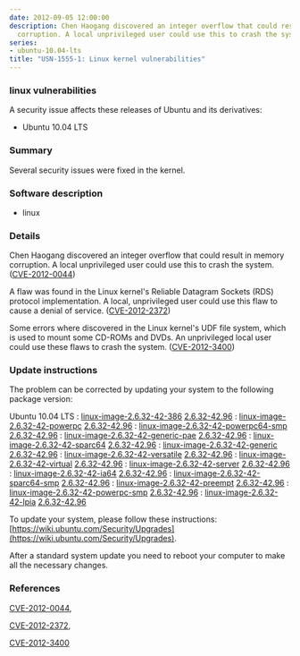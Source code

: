 ```yaml
---
date: 2012-09-05 12:00:00
description: Chen Haogang discovered an integer overflow that could result in memory
  corruption. A local unprivileged user could use this to crash the system. ([CVE-2012-0044](http://people.ubuntu.com/~ubuntu-security/cve/CVE-2012-0044))
series:
- ubuntu-10.04-lts
title: "USN-1555-1: Linux kernel vulnerabilities"
---
```



### linux vulnerabilities

A security issue affects these releases of Ubuntu and its derivatives:

* Ubuntu 10.04 LTS

### Summary

Several security issues were fixed in the kernel. 

### Software description

* linux 

### Details

 Chen Haogang discovered an integer overflow that could result in memory corruption. A local unprivileged user could use this to crash the system. ([CVE-2012-0044](http://people.ubuntu.com/~ubuntu-security/cve/CVE-2012-0044))

A flaw was found in the Linux kernel&#39;s Reliable Datagram Sockets (RDS) protocol implementation. A local, unprivileged user could use this flaw to cause a denial of service. ([CVE-2012-2372](http://people.ubuntu.com/~ubuntu-security/cve/CVE-2012-2372))

Some errors where discovered in the Linux kernel&#39;s UDF file system, which is used to mount some CD-ROMs and DVDs. An unprivileged local user could use these flaws to crash the system. ([CVE-2012-3400](http://people.ubuntu.com/~ubuntu-security/cve/CVE-2012-3400)) 

### Update instructions

The problem can be corrected by updating your system to the following package version:

Ubuntu 10.04 LTS
 : [linux-image-2.6.32-42-386](https://launchpad.net/ubuntu/+source/linux) <span> [2.6.32-42.96](https://launchpad.net/ubuntu/+source/linux/2.6.32-42.96) </span> 
 : [linux-image-2.6.32-42-powerpc](https://launchpad.net/ubuntu/+source/linux) <span> [2.6.32-42.96](https://launchpad.net/ubuntu/+source/linux/2.6.32-42.96) </span> 
 : [linux-image-2.6.32-42-powerpc64-smp](https://launchpad.net/ubuntu/+source/linux) <span> [2.6.32-42.96](https://launchpad.net/ubuntu/+source/linux/2.6.32-42.96) </span> 
 : [linux-image-2.6.32-42-generic-pae](https://launchpad.net/ubuntu/+source/linux) <span> [2.6.32-42.96](https://launchpad.net/ubuntu/+source/linux/2.6.32-42.96) </span> 
 : [linux-image-2.6.32-42-sparc64](https://launchpad.net/ubuntu/+source/linux) <span> [2.6.32-42.96](https://launchpad.net/ubuntu/+source/linux/2.6.32-42.96) </span> 
 : [linux-image-2.6.32-42-generic](https://launchpad.net/ubuntu/+source/linux) <span> [2.6.32-42.96](https://launchpad.net/ubuntu/+source/linux/2.6.32-42.96) </span> 
 : [linux-image-2.6.32-42-versatile](https://launchpad.net/ubuntu/+source/linux) <span> [2.6.32-42.96](https://launchpad.net/ubuntu/+source/linux/2.6.32-42.96) </span> 
 : [linux-image-2.6.32-42-virtual](https://launchpad.net/ubuntu/+source/linux) <span> [2.6.32-42.96](https://launchpad.net/ubuntu/+source/linux/2.6.32-42.96) </span> 
 : [linux-image-2.6.32-42-server](https://launchpad.net/ubuntu/+source/linux) <span> [2.6.32-42.96](https://launchpad.net/ubuntu/+source/linux/2.6.32-42.96) </span> 
 : [linux-image-2.6.32-42-ia64](https://launchpad.net/ubuntu/+source/linux) <span> [2.6.32-42.96](https://launchpad.net/ubuntu/+source/linux/2.6.32-42.96) </span> 
 : [linux-image-2.6.32-42-sparc64-smp](https://launchpad.net/ubuntu/+source/linux) <span> [2.6.32-42.96](https://launchpad.net/ubuntu/+source/linux/2.6.32-42.96) </span> 
 : [linux-image-2.6.32-42-preempt](https://launchpad.net/ubuntu/+source/linux) <span> [2.6.32-42.96](https://launchpad.net/ubuntu/+source/linux/2.6.32-42.96) </span> 
 : [linux-image-2.6.32-42-powerpc-smp](https://launchpad.net/ubuntu/+source/linux) <span> [2.6.32-42.96](https://launchpad.net/ubuntu/+source/linux/2.6.32-42.96) </span> 
 : [linux-image-2.6.32-42-lpia](https://launchpad.net/ubuntu/+source/linux) <span> [2.6.32-42.96](https://launchpad.net/ubuntu/+source/linux/2.6.32-42.96) </span> 

To update your system, please follow these instructions: [https://wiki.ubuntu.com/Security/Upgrades](https://wiki.ubuntu.com/Security/Upgrades).

After a standard system update you need to reboot your computer to make all the necessary changes. 

### References

 
 [CVE-2012-0044](http://people.ubuntu.com/~ubuntu-security/cve/CVE-2012-0044), 

 [CVE-2012-2372](http://people.ubuntu.com/~ubuntu-security/cve/CVE-2012-2372), 

 [CVE-2012-3400](http://people.ubuntu.com/~ubuntu-security/cve/CVE-2012-3400)